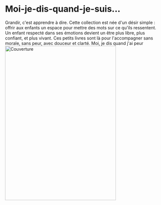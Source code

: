 # Moi-je-dis-quand-je-suis...
Grandir, c'est apprendre à dire. Cette collection est née d'un désir simple : offrir aux enfants un espace pour mettre des mots sur ce qu'ils ressentent. Un enfant respecté dans ses émotions devient un être plus libre, plus confiant, et plus vivant. Ces petits livres sont là pour l'accompagner sans morale, sans peur, avec douceur et clarté.
Moi, je dis quand j'ai peur <img width="362" height="506" alt="Couverture" src="https://github.com/user-attachments/assets/ef588943-456e-4fc5-8f58-16dfeda93f01" />
